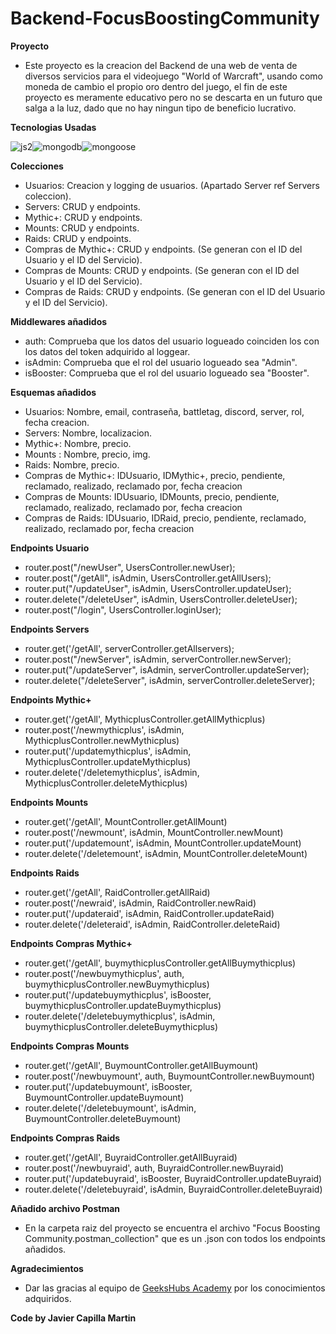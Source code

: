 # Backend-FocusBoostingCommunity
**Proyecto**
- Este proyecto es la creacion del Backend de una web de venta de diversos servicios para el videojuego "World of Warcraft", usando como moneda de cambio el propio oro dentro del juego, el fin de este proyecto es meramente educativo pero no se descarta en un futuro que salga a la luz, dado que no hay ningun tipo de beneficio lucrativo.

**Tecnologias Usadas**

![js2](https://user-images.githubusercontent.com/114490860/222938291-1e87d5ea-71aa-4545-9ad6-496f25ecae48.png)![mongodb](https://user-images.githubusercontent.com/114490860/222938180-670123f9-e7b5-444d-a768-3b99d10df020.png)![mongoose](https://user-images.githubusercontent.com/114490860/222938190-5aa3f244-5fd4-4dbb-b0fd-9ba1d1ee7e64.png)

**Colecciones**
- Usuarios: Creacion y logging de usuarios. (Apartado Server ref Servers coleccion).
- Servers: CRUD y endpoints.
- Mythic+: CRUD y endpoints.
- Mounts: CRUD y endpoints.
- Raids: CRUD y endpoints.
- Compras de Mythic+: CRUD y endpoints. (Se generan con el ID del Usuario y el ID del Servicio).
- Compras de Mounts: CRUD y endpoints. (Se generan con el ID del Usuario y el ID del Servicio).
- Compras de Raids: CRUD y endpoints. (Se generan con el ID del Usuario y el ID del Servicio).

**Middlewares añadidos**
- auth: Comprueba que los datos del usuario logueado coinciden los con los datos del token adquirido al loggear.
- isAdmin: Comprueba que el rol del usuario logueado sea "Admin".
- isBooster: Comprueba que el rol del usuario logueado sea "Booster".

**Esquemas añadidos**
- Usuarios: Nombre, email, contraseña, battletag, discord, server, rol, fecha creacion.
- Servers: Nombre, localizacion.
- Mythic+: Nombre, precio.
- Mounts : Nombre, precio, img.
- Raids: Nombre, precio.
- Compras de Mythic+: IDUsuario, IDMythic+, precio, pendiente, reclamado, realizado, reclamado por, fecha creacion
- Compras de Mounts: IDUsuario, IDMounts, precio, pendiente, reclamado, realizado, reclamado por, fecha creacion
- Compras de Raids: IDUsuario, IDRaid, precio, pendiente, reclamado, realizado, reclamado por, fecha creacion

**Endpoints Usuario**
- router.post("/newUser", UsersController.newUser);
- router.post("/getAll", isAdmin, UsersController.getAllUsers);
- router.put("/updateUser", isAdmin, UsersController.updateUser);
- router.delete("/deleteUser", isAdmin, UsersController.deleteUser);
- router.post("/login", UsersController.loginUser);

**Endpoints Servers**
- router.get('/getAll', serverController.getAllservers);
- router.post("/newServer", isAdmin, serverController.newServer);
- router.put("/updateServer", isAdmin, serverController.updateServer);
- router.delete("/deleteServer", isAdmin, serverController.deleteServer);

**Endpoints Mythic+**
- router.get('/getAll', MythicplusController.getAllMythicplus)
- router.post('/newmythicplus', isAdmin, MythicplusController.newMythicplus)
- router.put('/updatemythicplus', isAdmin, MythicplusController.updateMythicplus)
- router.delete('/deletemythicplus', isAdmin, MythicplusController.deleteMythicplus)

**Endpoints Mounts**
- router.get('/getAll', MountController.getAllMount)
- router.post('/newmount', isAdmin, MountController.newMount)
- router.put('/updatemount', isAdmin, MountController.updateMount)
- router.delete('/deletemount', isAdmin, MountController.deleteMount)

**Endpoints Raids**
- router.get('/getAll', RaidController.getAllRaid)
- router.post('/newraid', isAdmin, RaidController.newRaid)
- router.put('/updateraid', isAdmin, RaidController.updateRaid)
- router.delete('/deleteraid', isAdmin, RaidController.deleteRaid)

**Endpoints Compras Mythic+**
- router.get('/getAll', buymythicplusController.getAllBuymythicplus)
- router.post('/newbuymythicplus', auth, buymythicplusController.newBuymythicplus)
- router.put('/updatebuymythicplus', isBooster, buymythicplusController.updateBuymythicplus)
- router.delete('/deletebuymythicplus', isAdmin, buymythicplusController.deleteBuymythicplus)

**Endpoints Compras Mounts**
- router.get('/getAll', BuymountController.getAllBuymount)
- router.post('/newbuymount', auth, BuymountController.newBuymount)
- router.put('/updatebuymount', isBooster, BuymountController.updateBuymount)
- router.delete('/deletebuymount', isAdmin, BuymountController.deleteBuymount)

**Endpoints Compras Raids**
- router.get('/getAll', BuyraidController.getAllBuyraid)
- router.post('/newbuyraid', auth, BuyraidController.newBuyraid)
- router.put('/updatebuyraid', isBooster, BuyraidController.updateBuyraid)
- router.delete('/deletebuyraid', isAdmin, BuyraidController.deleteBuyraid)

**Añadido archivo Postman**
- En la carpeta raiz del proyecto se encuentra el archivo "Focus Boosting Community.postman_collection" que es un .json con todos los endpoints añadidos.

**Agradecimientos**
- Dar las gracias al equipo de <a href="https://geekshubsacademy.com/">GeeksHubs Academy</a> por los conocimientos adquiridos.

**Code by Javier Capilla Martin**
